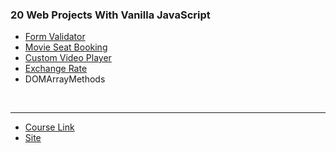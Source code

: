 ### 20 Web Projects With Vanilla JavaScript

- [Form Validator](https://koesnij.github.io/vanillajs-web-projects/FormValidator)
- [Movie Seat Booking](https://koesnij.github.io/vanillajs-web-projects/MovieSeatBooking)
- [Custom Video Player](https://koesnij.github.io/vanillajs-web-projects/CustomVideoPlayer)
- [Exchange Rate](https://koesnij.github.io/vanillajs-web-projects/ExchangeRate/)
- DOMArrayMethods

<br>

---

- [Course Link](https://www.udemy.com/course/web-projects-with-vanilla-javascript/)
- [Site](https://vanillawebprojects.com/)
